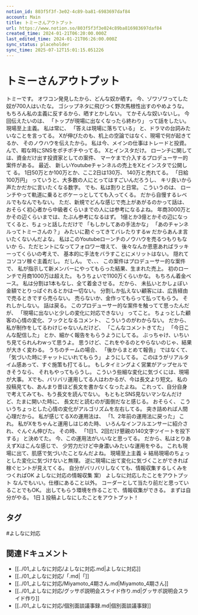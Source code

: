 ```yaml
---
notion_id: 803f5f3f-3e02-4c89-ba81-6983697daf84
account: Main
title: トミーさんアウトプット
url: https://www.notion.so/803f5f3f3e024c89ba816983697daf84
created_time: 2024-01-21T06:20:00.000Z
last_edited_time: 2024-01-21T06:26:00.000Z
sync_status: placeholder
sync_time: 2025-07-12T15:01:15.051226
---
```

# トミーさんアウトプット

  
  トミーです。
  オワコン発見したから、どんな奴か晒す。
  今、ゾワゾワってした奴が700人はいたな。
  ゴシップネタに飛びつく野次馬根性出すのやめような。
  もちろん私の主義に反するから、晒すとかしない。
  てかそんな奴いないし。
  今回伝えたいのは、
  「トップが現場に出なくなったら終わり」
  って話をしたい。
  現場至上主義。
  私は常に、
  「答えは現場に落ちている」
  と、ドラマの台詞みたいなことを言ってる。
  Xが伸びたのも、机上の空論ではなく、現場で何が起きてるか、
  そのノウハウを伝えたから。
  私は今、メインの仕事はトレードと投資。
  んで、暇な時にSNSをポチポチやってる。
  Xとインスタだけ。
  ローンチに関しては、資金だけ出す投資家としての案件、
  マーケまで介入するプロデューサー的案件がある。
  最近、
  新しいYoutubeチャンネルの売上をXとインスタで公開して
  る。
  1日50万とか100万とか、ここ2日は130万、
  140万と売れてる。
  「日給100万円」
  っていうと、大多数の人にとってはすごいんだろうし、
  キリ良いから声たかだかに言いたくなる数字。
  でも、私は割りと日常。
  こういうのは、
  ローンチやって軌道に乗るとボケーっとしてても入ってくる。
  だから自慢するレベルでもなんでもない。
  ただ、新規でどんな感じで売上があがるのかって話は、
  おそらく初心者から中級者くらいまでの人には参考になるよね。
  年商3000万とかその辺くらいまでは、たぶん参考になるはず。
  1億とか3億とかその辺になってくると、ちょっと話しただけで
  「もしかしてあの手法かな」
  「あのチャンネルってトミーさんの？」
  みたいに勘ぐってきてバレたりするw
  だからあんま言いたくないんだよな。
  私はこのYoutubeローンチのノウハウを売るつもりもないか
  ら、ただヒントになってフォロワー増えて、
  後々なんか恩恵あればラッキーってくらいの考えで、
  基本的に手法をバラすことにメリットはない。
  隠れてコソコソ稼ぐ主義だし。
  だしん。
  で、、、
  この案件はプロデューサー的な案件で、
  私が指示して新メンバーにやってもらった結果、生まれた売上。
  初のローンチで月商1000万は超えた。
  もうちょいで1100万くらいかな。
  もちろん着金ベース。
  私は分割は1本もなし、全て着金させる。
  だから、
  未払いとかしょぼい金額でとりっぱぐれるとかは一切ない。
  分割しか払えない顧客には、広告経由で売るときですら売らない。
  売らないか、金作ってもらって払ってもらう。
  それしかしない。
  話は戻る。
  このプロデューサー的な案件を触ってて思ったんだが、
  「現場に出ないと少しの変化に対応できない」
  ってこと。
  ちょっとした顧客の心情の変化、フックとなるコメント、
  こういうのがわからない。
  だから、私が制作をしてるわけじゃないんだけど、
  「こんなコメントきてた」
  「今日こんな配信した」
  とか、細かく報告をもらうようにしてる。
  ぶっちゃけ、いちいち見てられんわwって思うよ。
  思うけど、これをやるのとやらないのじゃ、結果が大きく変わる。
  うちのチームの場合、
  「後からまとめて報告」
  ではなくて、
  「気づいた時にチャットにいれてもらう」
  ようにしてる。
  このほうがリアルタイム感あって、すぐ施策も打てるし。
  もしタイミングよく営業がアップセルできそうなら、
  それもやってもらうし。
  こういう些細な変化に気づくには、現場が大事。
  Xでも、バリバリ運用してる人はわかるが、今は長文より短文。
  私の投稿見ても、あんまり昔ほど長文を書かなくなったよね。
  これって、自分自身で考えてみても、もう長文を読んでない。
  もともとSNS見ないマンなんだけど、たまに開いた時に、
  長文だと読むのが面倒だなと感じる。
  おそらく、
  こういうちょっとした心情の変化がアルゴリズムを左右してる。
  突き詰めれば人間心理だから。
  私が感じてるXの運用法は、
  「1、2年前の運用法に戻った」
  これ。
  私がXをちゃんと運用しはじめた時、
  いろんなインフルエンサーに紹介され、ぐんぐん伸びた。
  その時、
  「1日1、2回だけ懇親の140文字ツイートを投下する」
  と決めてた。
  今、この運用法がいいなと思ってる。
  だから、私はとりあえずXはこんな感じで、
  少労力だけど中身濃いみたいな運用をやる。
  これも現場に出て、肌感で気づいたことなんだよね。
現場至上主義
↓
結局現場のちょっとした変化に気づけないと無理。
逆に現場に出て変化に気づくことができれば稼ぐヒントが見えてくる。
自分がバリバリしなくても、情報収集するしくみをつくればOK
よしなに対応の情報収集
案）
よしなに対応したことをアウトプット
なんでもいい。仕様にあること以外。
コーダーとして当たり前だと思っていることでもOK。
出してもらう環境を作ることで、情報収集ができる。
まずは自分がやる。
1日１投稿よしなにしたことをアウトプット！

## タグ

#よしなに対応 

## 関連ドキュメント

- [[../01_よしなに対応/よしなに対応.md|よしなに対応]]
- [[../01_よしなに対応/「.md|「]]
- [[../01_よしなに対応/Miyamoto_4期さん.md|Miyamoto_4期さん]]
- [[../01_よしなに対応/グッサポ説明会スライド作り.md|グッサポ説明会スライド作り]]
- [[../01_よしなに対応/個別面談議事録.md|個別面談議事録]]
